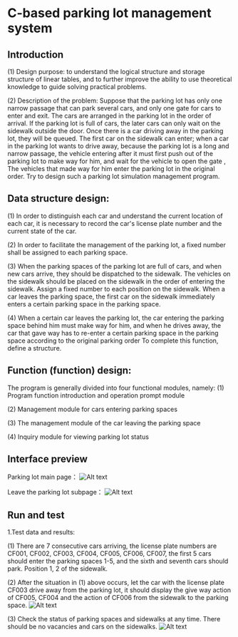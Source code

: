 C-based parking lot management system
===
Introduction
------
(1) Design purpose: to understand the logical structure and storage structure of linear tables, and to further improve the ability to use theoretical knowledge to guide solving practical problems.

(2) Description of the problem: Suppose that the parking lot has only one narrow passage that can park several cars, and only one gate for cars to enter and exit. The cars are arranged in the parking lot in the order of arrival. If the parking lot is full of cars, the later cars can only wait on the sidewalk outside the door. Once there is a car driving away in the parking lot, they will be queued. The first car on the sidewalk can enter; when a car in the parking lot wants to drive away, because the parking lot is a long and narrow passage, the vehicle entering after it must first push out of the parking lot to make way for him, and wait for the vehicle to open the gate , The vehicles that made way for him enter the parking lot in the original order. Try to design such a parking lot simulation management program.


Data structure design:
-----
(1) In order to distinguish each car and understand the current location of each car, it is necessary to record the car's license plate number and the current state of the car.

(2) In order to facilitate the management of the parking lot, a fixed number shall be assigned to each parking space.

(3) When the parking spaces of the parking lot are full of cars, and when new cars arrive, they should be dispatched to the sidewalk. The vehicles on the sidewalk should be placed on the sidewalk in the order of entering the sidewalk. Assign a fixed number to each position on the sidewalk. When a car leaves the parking space, the first car on the sidewalk immediately enters a certain parking space in the parking space.

(4) When a certain car leaves the parking lot, the car entering the parking space behind him must make way for him, and when he drives away, the car that gave way has to re-enter a certain parking space in the parking space according to the original parking order To complete this function, define a structure.


Function (function) design:
----
The program is generally divided into four functional modules, namely:
(1) Program function introduction and operation prompt module

(2) Management module for cars entering parking spaces

(3) The management module of the car leaving the parking space

(4) Inquiry module for viewing parking lot status


Interface preview
-----
Parking lot main page：
![Alt text](https://github.com/wys9853/Parking-lot-management-system-based-on-C-language/blob/master/image/image1.png)


Leave the parking lot subpage：
![Alt text](https://github.com/wys9853/Parking-lot-management-system-based-on-C-language/blob/master/image/image2.png)


Run and test
-----
1.Test data and results:

(1) There are 7 consecutive cars arriving, the license plate numbers are CF001, CF002, CF003, CF004, CF005, CF006, CF007, the first 5 cars should enter the parking spaces 1-5, and the sixth and seventh cars should park. Position 1, 2 of the sidewalk.

(2) After the situation in (1) above occurs, let the car with the license plate CF003 drive away from the parking lot, it should display the give way action of CF005, CF004 and the action of CF006 from the sidewalk to the parking space.
![Alt text](https://github.com/wys9853/Parking-lot-management-system-based-on-C-language/blob/master/image/image3.png)

(3) Check the status of parking spaces and sidewalks at any time. There should be no vacancies and cars on the sidewalks.
![Alt text](https://github.com/wys9853/Parking-lot-management-system-based-on-C-language/blob/master/image/image4.png)





















